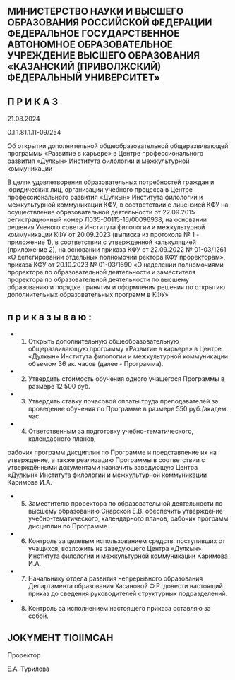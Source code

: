 <!-- image -->

## МИНИСТЕРСТВО НАУКИ И ВЫСШЕГО ОБРАЗОВАНИЯ РОССИЙСКОЙ ФЕДЕРАЦИИ ФЕДЕРАЛЬНОЕ ГОСУДАРСТВЕННОЕ АВТОНОМНОЕ ОБРАЗОВАТЕЛЬНОЕ УЧРЕЖДЕНИЕ ВЫСШЕГО ОБРАЗОВАНИЯ «КАЗАНСКИЙ (ПРИВОЛЖСКИЙ) ФЕДЕРАЛЬНЫЙ УНИВЕРСИТЕТ»

## П Р И К А З

21.08.2024

0.1.1.81.1.11-09/254

Об открытии дополнительной общеобразовательной общеразвивающей программы «Развитие в карьере» в Центре профессионального развития «Дулкын» Института филологии и межкультурной коммуникации

В  целях  удовлетворения  образовательных  потребностей  граждан  и  юридических лиц,  организации  учебного  процесса  в  Центре  профессионального  развития  «Дулкын» Института филологии и межкультурной коммуникации КФУ, в соответствии с лицензией КФУ  на  осуществление  образовательной  деятельности  от 22.09.2015  регистрационный номер Л035-00115-16/00096938, на основании решения Ученого совета Института филологии и межкультурной коммуникации КФУ от 20.09.2023 (выписка из протокола № 1 -  приложение  1),  в  соответствии  с  утвержденной  калькуляцией  (приложение  2),  на основании приказа КФУ  от 22.09.2022 № 01-03/1261 «О делегировании отдельных полномочий  ректора  КФУ  проректорам»,  приказа  КФУ  от  20.10.2023  № 01-03/1690 «О наделении полномочиями проректора по образовательной деятельности и заместителя проректора по образовательной деятельности по высшему образованию и порядке принятия и оформления решения по открытию дополнительных образовательных программ в КФУ»

## п р и к а з ы в а ю :

- 1. Открыть дополнительную общеобразовательную общеразвивающую программу «Развитие  в  карьере»  в  Центре  «Дулкын»  Института  филологии  и  межкультурной коммуникации объемом 36 ак. часов (далее - Программа).
- 2. Утвердить стоимость обучения одного учащегося Программы в размере 12 500 руб.
- 3. Утвердить ставку почасовой оплаты труда преподавателей за проведение обучения по Программе в размере 550 руб./академ. час.
- 4. Ответственным  за подготовку учебно-тематического, календарного планов,

рабочих программ дисциплин по Программе и представление их на утверждение, а также реализацию Программы в соответствии с утверждёнными документами назначить заведующую  Центра  «Дулкын»  Института  филологии  и  межкультурной  коммуникации Каримова И.А.

- 5. Заместителю проректора по образовательной деятельности по высшему образованию Снарской Е.В. обеспечить утверждение учебно-тематического, календарного планов, рабочих программ дисциплин по Программе.
- 6. Контроль  за  целевым  использованием  средств,  поступивших  от  учащихся, возложить  на  заведующего  Центра  «Дулкын»  Института  филологии  и  межкультурной коммуникации Каримова И.А.
- 7. Начальнику отдела развития непрерывного образования Департамента образования  Хасановой  Ф.Р.  довести  настоящий  приказ  до  сведения  руководителей структурных подразделений.
- 8. Контроль за исполнением настоящего приказа оставляю за собой.

## JOKYMEHT TIOIIMCAH

Проректор

Е.А. Турилова